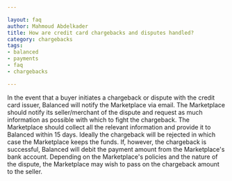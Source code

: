 ```yaml
---

layout: faq
author: Mahmoud Abdelkader
title: How are credit card chargebacks and disputes handled?
category: chargebacks
tags:
- balanced
- payments
- faq
- chargebacks

---
```


In the event that a buyer initiates a chargeback or dispute with the credit card issuer, Balanced will notify the Marketplace via email. The Marketplace should notify its seller/merchant of the dispute and request as much information as possible with which to fight the chargeback. The Marketplace should collect all the relevant information and provide it to Balanced within 15 days. Ideally the chargeback will be rejected in which case the Marketplace keeps the funds. If, however, the chargeback is successful, Balanced will debit the payment amount from the Marketplace's bank account. Depending on the Marketplace's policies and the nature of the dispute, the Marketplace may wish to pass on the chargeback amount to the seller.
